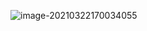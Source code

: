![image-20210322170034055](https://gitee.com/jiang-xiaoyu/picture-bed-10/raw/master/images/image-20210322170034055.png)
